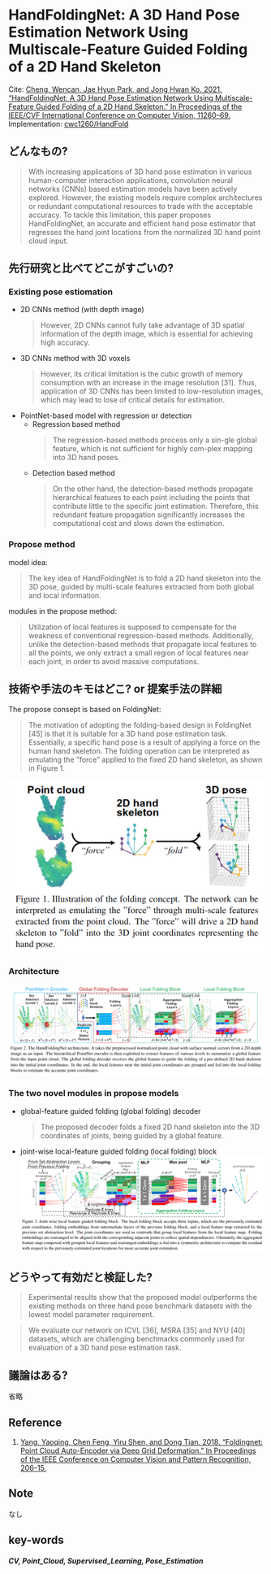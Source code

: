 # HandFoldingNet: A 3D Hand Pose Estimation Network Using Multiscale-Feature Guided Folding of a 2D Hand Skeleton

Cite: [Cheng, Wencan, Jae Hyun Park, and Jong Hwan Ko. 2021. “HandFoldingNet: A 3D Hand Pose Estimation Network Using Multiscale-Feature Guided Folding of a 2D Hand Skeleton.” In Proceedings of the IEEE/CVF International Conference on Computer Vision, 11260–69.](https://arxiv.org/abs/2108.05545)  
Implementation: [cwc1260/HandFold](https://github.com/cwc1260/HandFold)  

## どんなもの?
> With increasing applications of 3D hand pose estimation in various human-computer interaction applications, convolution neural networks (CNNs) based estimation models have been actively explored. However, the existing models require complex architectures or redundant computational resources to trade with the acceptable accuracy. To tackle this limitation, this paper proposes HandFoldingNet, an accurate and efficient hand pose estimator that regresses the hand joint locations from the normalized 3D hand point cloud input.

## 先行研究と比べてどこがすごいの?
### Existing pose estiomation
- 2D CNNs method (with depth image)
    > However, 2D CNNs cannot fully take advantage of 3D spatial information of the depth image, which is essential for achieving high accuracy.
- 3D CNNs method with 3D voxels
    > However, its critical limitation is the cubic growth of memory consumption with an increase in the image resolution [31]. Thus, application of 3D CNNs has been limited to low-resolution images, which may lead to lose of critical details for estimation. 
- PointNet-based model with regression or detection
    - Regression based method
        > The regression-based methods process only a sin-gle global feature, which is not sufficient for highly com-plex mapping into 3D hand poses.  
    - Detection based method
        > On the other hand, the detection-based methods propagate hierarchical features to each point including the points that contribute little to the specific joint estimation. Therefore, this redundant feature propagation significantly increases the computational cost and slows down the estimation. 

### Propose method
model idea: 
> The key idea of HandFoldingNet is to fold a 2D hand skeleton into the 3D pose, guided by multi-scale features extracted from both global and local information.

modules in the propose method:
> Utilization of local features is supposed to compensate for the weakness of conventional regression-based methods. Additionally, unlike the detection-based methods that propagate local features to all the points, we only extract a small region of local features near each joint, in order to avoid massive computations.


## 技術や手法のキモはどこ? or 提案手法の詳細
The propose consept is based on FoldingNet:
> The motivation of adopting the folding-based design in FoldingNet [45] is that it is suitable for a 3D hand pose estimation task. Essentially, a specific hand pose is a result of applying a force on the human hand skeleton. The folding operation can be interpreted as emulating the ”force” applied to the fixed 2D hand skeleton, as shown in Figure 1.

![fig1](img/HA3HPENUMGFoa2HS/fig1.png)

### Architecture

![fig2](img/HA3HPENUMGFoa2HS/fig2.png)

### The two novel modules in propose models
- global-feature guided folding (global folding) decoder  
    > The proposed decoder folds a fixed 2D hand skeleton into the 3D coordinates of joints, being guided by a global feature.
- joint-wise local-feature guided folding (local folding) block  
    ![fig3](img/HA3HPENUMGFoa2HS/fig3.png)

## どうやって有効だと検証した?
> Experimental results show that the proposed model outperforms the existing methods on three hand pose benchmark datasets with the lowest model parameter requirement.

> We evaluate our network on ICVL [36], MSRA [35] and NYU [40] datasets, which are challenging benchmarks commonly used for evaluation of a 3D hand pose estimation task.

## 議論はある?
省略

## Reference
1. [Yang, Yaoqing, Chen Feng, Yiru Shen, and Dong Tian. 2018. “Foldingnet: Point Cloud Auto-Encoder via Deep Grid Deformation.” In Proceedings of the IEEE Conference on Computer Vision and Pattern Recognition, 206–15.](https://openaccess.thecvf.com/content_cvpr_2018/html/Yang_FoldingNet_Point_Cloud_CVPR_2018_paper.html)

## Note
なし

## key-words
##### CV, Point_Cloud, Supervised_Learning, Pose_Estimation
